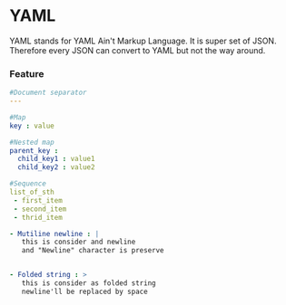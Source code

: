 <!-- Move to blog -->
# YAML
YAML stands for YAML Ain't Markup Language. It is super set of JSON. Therefore every JSON can convert to YAML but not the way around.

### Feature
```yaml
#Document separator
---

#Map
key : value

#Nested map
parent_key :
  child_key1 : value1
  child_key2 : value2

#Sequence
list_of_sth
 - first_item
 - second_item
 - thrid_item

- Mutiline newline : |
   this is consider and newline
   and "Newline" character is preserve


- Folded string : >
   this is consider as folded string
   newline'll be replaced by space 
```